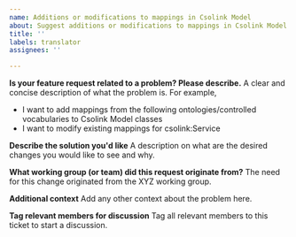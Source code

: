 ```yaml
---
name: Additions or modifications to mappings in Csolink Model
about: Suggest additions or modifications to mappings in Csolink Model
title: ''
labels: translator
assignees: ''

---
```


**Is your feature request related to a problem? Please describe.**
A clear and concise description of what the problem is. 
For example,
- I want to add mappings from the following ontologies/controlled vocabularies to Csolink Model classes
- I want to modify existing mappings for csolink:Service

**Describe the solution you'd like**
A description on what are the desired changes you would like to see and why.

**What working group (or team) did this request originate from?**
The need for this change originated from the XYZ working group.

**Additional context**
Add any other context about the problem here.

**Tag relevant members for discussion**
Tag all relevant members to this ticket to start a discussion.
